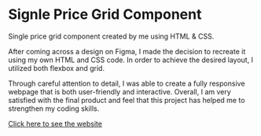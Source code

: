 # Signle Price Grid Component
Single price grid component created by me using HTML &amp; CSS.

After coming across a design on Figma, I made the decision to recreate it using my own HTML and CSS code. In order to achieve the desired layout, I utilized both flexbox and grid.

Through careful attention to detail, I was able to create a fully responsive webpage that is both user-friendly and interactive. Overall, I am very satisfied with the final product and feel that this project has helped me to strengthen my coding skills.

<a target="_blank" href="https://giochagelishvili.github.io/price-component/">Click here to see the website</a>
